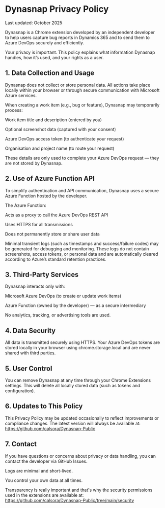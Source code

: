 # Dynasnap Privacy Policy

Last updated: October 2025

Dynasnap is a Chrome extension developed by an independent developer to help users capture bug reports in Dynamics 365 and to send them to Azure DevOps securely and efficiently.

Your privacy is important. This policy explains what information Dynasnap handles, how it’s used, and your rights as a user.

## 1. Data Collection and Usage

Dynasnap does not collect or store personal data.
All actions take place locally within your browser or through secure communication with Microsoft Azure services.

When creating a work item (e.g., bug or feature), Dynasnap may temporarily process:

Work item title and description (entered by you)

Optional screenshot data (captured with your consent)

Azure DevOps access token (to authenticate your request)

Organisation and project name (to route your request)

These details are only used to complete your Azure DevOps request — they are not stored by Dynasnap.

## 2. Use of Azure Function API

To simplify authentication and API communication, Dynasnap uses a secure Azure Function hosted by the developer.

The Azure Function:

Acts as a proxy to call the Azure DevOps REST API

Uses HTTPS for all transmissions

Does not permanently store or share user data

Minimal transient logs (such as timestamps and success/failure codes) may be generated for debugging and monitoring.
These logs do not contain screenshots, access tokens, or personal data and are automatically cleared according to Azure’s standard retention practices.

## 3. Third-Party Services

Dynasnap interacts only with:

Microsoft Azure DevOps (to create or update work items)

Azure Function (owned by the developer) — as a secure intermediary

No analytics, tracking, or advertising tools are used.

## 4. Data Security

All data is transmitted securely using HTTPS.
Your Azure DevOps tokens are stored locally in your browser using chrome.storage.local and are never shared with third parties.

## 5. User Control

You can remove Dynasnap at any time through your Chrome Extensions settings.
This will delete all locally stored data (such as tokens and configuration).

## 6. Updates to This Policy

This Privacy Policy may be updated occasionally to reflect improvements or compliance changes.
The latest version will always be available at:
https://github.com/calsora/Dynasnap-Public

## 7. Contact

If you have questions or concerns about privacy or data handling, you can contact the developer via GitHub Issues.

Logs are minimal and short-lived.

You control your own data at all times.

Transparency is really important and that's why the security permissions used in the extensions are available at:
https://github.com/calsora/Dynasnap-Public/tree/main/security
